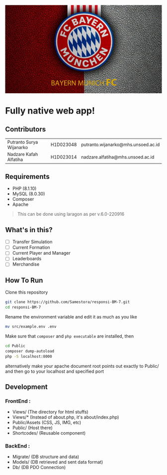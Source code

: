 <img src="./image.jpg" style="display:flex; justify-content: center;" />  

# Fully native web app!

## Contributors
<table>
    <tr>
        <td>Putranto Surya Wijanarko</td>
        <td>H1D023048</td>
        <td>putranto.wijanarko@mhs.unsoed.ac.id</td>
    </tr>
    <tr>
        <td>Nadzare Kafah Alfatiha</td>
        <td>H1D023014</td>
        <td>nadzare.alfatiha@mhs.unsoed.ac.id</td>
    </tr>
</table>

## Requirements
- PHP (8.1.10)
- MySQL (8.0.30)
- Composer
- Apache
> This can be done using laragon as per v.6.0-220916

## What's in this?
- [ ] Transfer Simulation
- [ ] Current Formation
- [ ] Current Player and Manager
- [ ] Leaderboards
- [ ] Merchandise

## How To Run
Clone this repository
```bash
git clone https://github.com/Samestora/responsi-BM-7.git
cd responsi-BM-7
```

Rename the environment variable and edit it as much as you like
```bash
mv src/example.env .env
```
Make sure that `composer` and `php executable` are installed, then
```bash
cd Public
composer dump-autoload
php -S localhost:8000
```
alternatively make your apache document root points out exactly to Public/ and then go to your localhost and specified port

## Development
### FrontEnd :
- Views/ (The directory for html stuffs)
- Views/* (Instead of about.php, it's about/index.php)
- Public/Assets (CSS, JS, IMG, etc)
- Public/ (Host there)
- Shortcodes/ (Reusable component)

### BackEnd :
- Migrate/ (DB structure and data)
- Models/ (DB retrieved and sent data format)
- Db/ (DB PDO Connection)